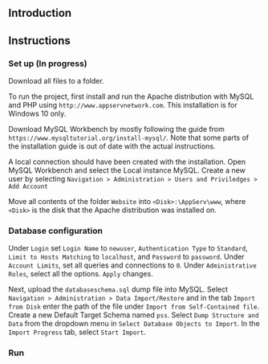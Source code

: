 ## Introduction

## Instructions 

### Set up (In progress)
Download all files to a folder.

To run the project, first install and run the Apache distribution with MySQL and PHP using `http://www.appservnetwork.com`. This installation is for Windows 10 only. 

Download MySQL Workbench by mostly following the guide from `https://www.mysqltutorial.org/install-mysql/`. Note that some parts of the installation guide is out of date with the actual instructions.

A local connection should have been created with the installation. Open MySQL Workbench and select the Local instance MySQL<port>. Create a new user by selecting `Navigation > Administration > Users and Priviledges > Add Account`

Move all contents of the folder `Website` into `<Disk>:\AppServ\www`, where `<Disk>` is the disk that the Apache distribution was installed on. 

### Database configuration
Under `Login` set `Login Name` to `newuser`, `Authentication Type` to `Standard`, `Limit to Hosts Matching` to `localhost`, and `Password` to `password`. Under `Account Limits`, set all queries and connections to `0`. Under `Administrative Roles`, select all the options. `Apply` changes.

Next, upload the `databaseschema.sql` dump file into MySQL. Select `Navigation > Administration > Data Import/Restore` and in the tab `Import from Disk` enter the path of the file under `Import from Self-Contained file`. Create a new Default Target Schema named `pss`. Select `Dump Structure and Data` from the dropdown menu in `Select Database Objects to Import`. In the `Import Progress` tab, select `Start Import`. 

### Run
